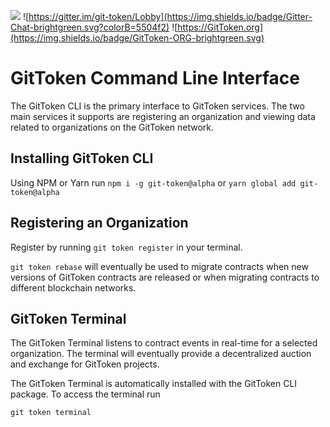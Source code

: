 ![](https://img.shields.io/badge/Version-Alpha-orange.svg)
![https://gitter.im/git-token/Lobby](https://img.shields.io/badge/Gitter-Chat-brightgreen.svg?colorB=5504f2) 
![https://GitToken.org](https://img.shields.io/badge/GitToken-ORG-brightgreen.svg)

# GitToken Command Line Interface

The GitToken CLI is the primary interface to GitToken services. The two main services it supports are registering an organization and viewing data related to organizations on the GitToken network.

## Installing GitToken CLI

Using NPM or Yarn run `npm i -g git-token@alpha` or `yarn global add git-token@alpha`

## Registering an Organization

Register by running `git token register` in your terminal.

`git token rebase` will eventually be used to migrate contracts when new versions of GitToken contracts are released or when migrating contracts to different blockchain networks.

## GitToken Terminal

The GitToken Terminal listens to contract events in real-time for a selected organization. The terminal will eventually provide a decentralized auction and exchange for GitToken projects.

The GitToken Terminal is automatically installed with the GitToken CLI package. To access the terminal run

`git token terminal`
